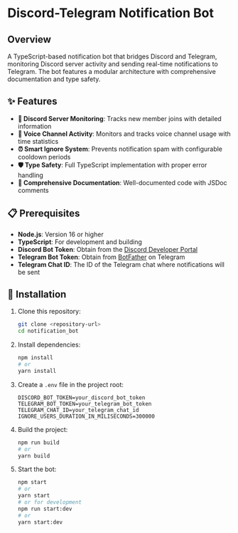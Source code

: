 # Discord-Telegram Notification Bot

## Overview

A TypeScript-based notification bot that bridges Discord and Telegram, monitoring Discord server activity and sending real-time notifications to Telegram. The bot features a modular architecture with comprehensive documentation and type safety.

## ✨ Features

- **📢 Discord Server Monitoring**: Tracks new member joins with detailed information
- **🎤 Voice Channel Activity**: Monitors and tracks voice channel usage with time statistics
- **⏰ Smart Ignore System**: Prevents notification spam with configurable cooldown periods
- **🛡️ Type Safety**: Full TypeScript implementation with proper error handling
- **📝 Comprehensive Documentation**: Well-documented code with JSDoc comments

## 📋 Prerequisites

- **Node.js**: Version 16 or higher
- **TypeScript**: For development and building
- **Discord Bot Token**: Obtain from the [Discord Developer Portal](https://discord.com/developers/applications)
- **Telegram Bot Token**: Obtain from [BotFather](https://t.me/BotFather) on Telegram
- **Telegram Chat ID**: The ID of the Telegram chat where notifications will be sent

## 🚀 Installation

1. Clone this repository:

   ```bash
   git clone <repository-url>
   cd notification_bot
   ```

2. Install dependencies:

   ```bash
   npm install
   # or
   yarn install
   ```

3. Create a `.env` file in the project root:

   ```env
   DISCORD_BOT_TOKEN=your_discord_bot_token
   TELEGRAM_BOT_TOKEN=your_telegram_bot_token
   TELEGRAM_CHAT_ID=your_telegram_chat_id
   IGNORE_USERS_DURATION_IN_MILISECONDS=300000
   ```

4. Build the project:

   ```bash
   npm run build
   # or 
   yarn build
   ```

5. Start the bot:
   ```bash
   npm start
   # or 
   yarn start
   # or for development
   npm run start:dev
   # or 
   yarn start:dev
   ```
